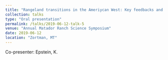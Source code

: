 ```yaml
---
title: "Rangeland transitions in the Ameriycan West: Key feedbacks and knowledge gaps in a Montana case stud"
collection: talks
type: "Oral presentation"
permalink: /talks/2019-06-12-talk-5
venue: "Annual Matador Ranch Science Symposium"
date: 2019-06-12
location: "Zortman, MT"
---
```


Co-presenter: Epstein, K.
